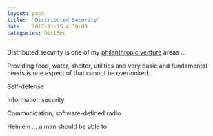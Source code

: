 ```yaml
---
layout: post
title:  "Distributed Security"
date:   2017-11-15 4:30:00
categories: DistSec
---
```


Distributed security is one of my [philanthropic venture](http://markbruns.github.io/philanthropy/mvp/opensource/2017/07/15/Venture-Philanthropy.html) areas ... 

Providing food, water, shelter, utilities and very basic and fundamental needs is one aspect of that cannot be overlooked.

Self-defense

Information security

Communication, software-defined radio

Heinlein ... a man should be able to
